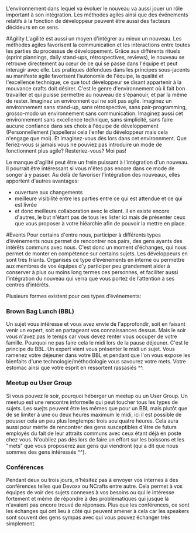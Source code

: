 L’environnement dans lequel va évoluer le nouveau va aussi jouer un rôle important à son intégration.
Les méthodes agiles ainsi que des événements relatifs à la fonction de développeur peuvent être aussi des facteurs
décideurs en ce sens.

#Agility
L'agilité est aussi un moyen d'intégrer au mieux un nouveau. Les méthodes agiles favorisent la communication et les
interactions entre toutes les parties du processus de développement. Grâce aux différents rituels (sprint plannings,
daily stand-ups, rétrospectives, reviews), le nouveau se retrouve directement au cœur de ce qui se passe dans l'équipe
et peut interagir avec elle. Les pratiques défendues dans les principes sous-jacents au manifeste agile favorisent
l’autonomie de l'équipe, la qualité et l'excellence technique, ce que tout développeur se disant appartenir à la mouvance
crafts doit désirer. C'est le genre d'environnement où il fait bon travailler et qui puisse permettre au nouveau de
s'épanouir, et par la même de rester. Imaginez un environnent qui ne soit pas agile. Imaginez un environnement sans
stand-up, sans rétrospective, sans pair-programming, grosso-modo un environnement sans communication. Imaginez aussi
cet environnement sans excellence technique, sans simplicité, sans faire aucune confiance dans ses choix à l'équipe de
développement (Personnellement j’appellerai cela l'enfer du développeur mais cela n'engage que moi). Et imaginez-vous
dès lors dans cet environnment. Que feriez-vous si jamais vous ne pouviez pas introduire un mode de fonctionnent plus
agile? Resteriez-vous? Moi pas!

Le manque d'agilité peut être un frein puissant à l'intégration d'un nouveau. Il pourrait être intéressant si vous
n'êtes pas encore dans ce mode de songer à y passer. Au delà de favoriser l'intégration des nouveaux, elles apportent
d'autres avantages:
- ouverture aux changements
- meilleure visibilité entre les parties entre ce qui est attendue et ce qui est livrée
- et donc meilleure collaboration avec le client.
Il en existe encore d'autres, le but n'étant pas de tous les lister ici mais de présenter ceux que vous proposer à votre
hiéarchie afin de pouvoir la mettre en place.

#Events
Pour certains d'entre nous, participer à différents types d’événements nous permet de rencontrer nos pairs, des gens
ayants des intérêts communs avec nous. C'est donc un moment d'échanges, qui nous permet de monter en compétence sur
certains sujets. Les développeurs en sont très friants. Organisés ce type d’événements en interne ou permettre aux
membres de vos équipes d'y participer peu grandement aider à conserver à plus ou moins long termes ces personnes, et
faciliter aussi l’intégration du nouveau qui verra que vous portez de l’attention à ses centres d'intérêts.

Plusieurs formes existent pour ces types d’événements:

### Brown Bag Lunch (BBL)
Un sujet vous intéresse et vous avez envie de l'approfondir, soit en faisant venir un expert, soit en partageant vos
connaissances dessus. Mais le soir vous n'avez pas le temps car vous devez renter vous occuper de votre famille.
Pourquoi ne pas faire cela le midi lors de la pause déjeuner. C'est le principe du BBL. Un expert vient vous présenter
le midi un sujet. Vous ramenez votre déjeuner dans votre BBL et pendant que l'on vous expose les bienfaits d'une
technologie/méthodologie vous savourez votre mets. Votre estomac ainsi que votre esprit en ressortent rassasiés ^^.

### Meetup ou User Group
Si vous pouvez le soir, pourquoi héberger un meetup ou un User Group. Un meetup est une rencontre informelle qui peut
toucher tous les types de sujets. Les suejts peuvent être les mêmes que pour un BBL mais plutôt que de se limiter à une
ou deux heures maximum le midi, ici il est possible de pousser cela un peu plus longtemps: trois aou quatre heures.
Cela aura aussi pour mérite de rencontrer des gens susceptibles d'être de futurs employés du fait de leur attraits
communs avec ceux étant déjà en poste chez vous.
N'oubliez pas dès lors de faire un effort sur les boissons et les "mets" que vous proposerez aux gens qui viendront
(qui a dit que nous sommes des gens intéressés ^^).

### Conférences
Pendant deux ou trois jours, n'hésitez pas à envoyer vos internes à des conférences telles que Devoxx ou NCrafts entre autre.
Cela permet à vos équipes de voir des sujets connexes à vos besoins ou qui le intéresse fortement et même de répondre à
des problématiques qui jusque là n'avaient pas encore trouvé de réponses. Plus que les conférences, ce sont les échanges
qui ont lieu à côté qui peuvent amener à cela car les speakers sont souvent des gens sympas avec qui vous pouvez échanger
très simplement.